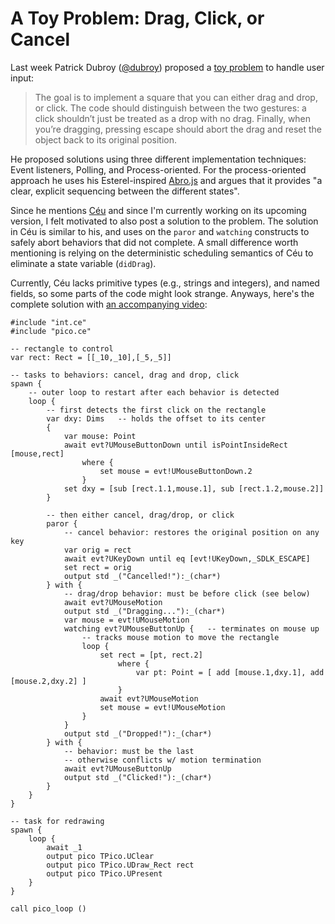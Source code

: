 # A Toy Problem: Drag, Click, or Cancel

Last week Patrick Dubroy ([@dubroy][0]) proposed a [toy problem][1] to handle
user input:

> The goal is to implement a square that you can either drag and drop, or
> click. The code should distinguish between the two gestures: a click
> shouldn’t just be treated as a drop with no drag. Finally, when you’re
> dragging, pressing escape should abort the drag and reset the object back to
> its original position.

He proposed solutions using three different implementation techniques:
    Event listeners, Polling, and Process-oriented.
For the process-oriented approach he uses his Esterel-inspired [Abro.js][2] and
argues that it provides "a clear, explicit sequencing between the different
states".

Since he mentions [Céu][3] and since I'm currently working on its upcoming
version, I felt motivated to also post a solution to the problem.
The solution in Céu is similar to his, and uses on the `paror` and `watching`
constructs to safely abort behaviors that did not complete.
A small difference worth mentioning is relying on the deterministic scheduling
semantics of Céu to eliminate a state variable (`didDrag`).

Currently, Céu lacks primitive types (e.g., strings and integers), and named
fields, so some parts of the code might look strange.
Anyways, here's the complete solution with [an accompanying video][4]:

```
#include "int.ce"
#include "pico.ce"

-- rectangle to control
var rect: Rect = [[_10,_10],[_5,_5]]

-- tasks to behaviors: cancel, drag and drop, click
spawn {
    -- outer loop to restart after each behavior is detected
    loop {
        -- first detects the first click on the rectangle
        var dxy: Dims   -- holds the offset to its center
        {
            var mouse: Point
            await evt?UMouseButtonDown until isPointInsideRect [mouse,rect]
                where {
                    set mouse = evt!UMouseButtonDown.2
                }
            set dxy = [sub [rect.1.1,mouse.1], sub [rect.1.2,mouse.2]]
        }

        -- then either cancel, drag/drop, or click
        paror {
            -- cancel behavior: restores the original position on any key
            var orig = rect
            await evt?UKeyDown until eq [evt!UKeyDown,_SDLK_ESCAPE]
            set rect = orig
            output std _("Cancelled!"):_(char*)
        } with {
            -- drag/drop behavior: must be before click (see below)
            await evt?UMouseMotion
            output std _("Dragging..."):_(char*)
            var mouse = evt!UMouseMotion
            watching evt?UMouseButtonUp {   -- terminates on mouse up
                -- tracks mouse motion to move the rectangle
                loop {
                    set rect = [pt, rect.2]
                        where {
                            var pt: Point = [ add [mouse.1,dxy.1], add [mouse.2,dxy.2] ]
                        }
                    await evt?UMouseMotion
                    set mouse = evt!UMouseMotion
                }
            }
            output std _("Dropped!"):_(char*)
        } with {
            -- behavior: must be the last
            -- otherwise conflicts w/ motion termination
            await evt?UMouseButtonUp
            output std _("Clicked!"):_(char*)
        }
    }
}

-- task for redrawing
spawn {
    loop {
        await _1
        output pico TPico.UClear
        output pico TPico.UDraw_Rect rect
        output pico TPico.UPresent
    }
}

call pico_loop ()
```


[0]: https://twitter.com/dubroy
[1]: https://dubroy.com/blog/three-ways-of-handling-user-input/
[2]: https://github.com/pdubroy/abro
[3]: http://www.ceu-lang.org/
[4]: https://youtu.be/eC1d5MevRbg
